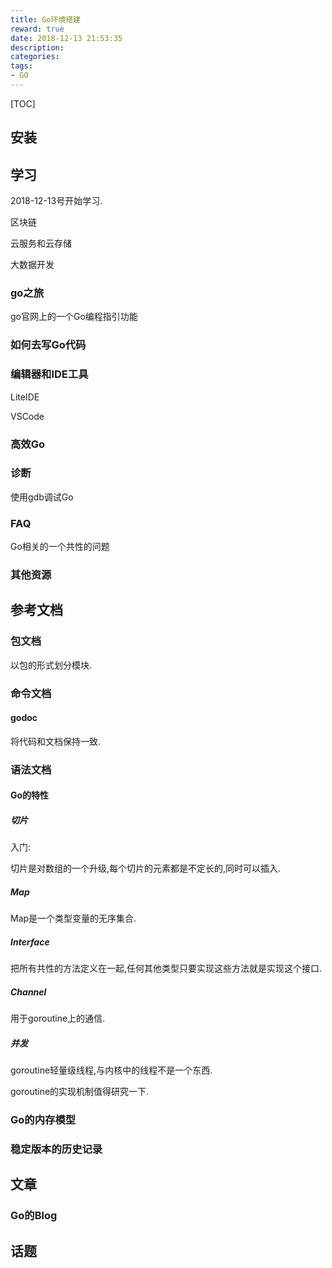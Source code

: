 ```yaml
---
title: Go环境搭建
reward: true
date: 2018-12-13 21:53:35
description:
categories:
tags:
- GO
---
```


[TOC]



## 安装

## 学习

2018-12-13号开始学习.

区块链

云服务和云存储

大数据开发

### go之旅

go官网上的一个Go编程指引功能

### 如何去写Go代码

### 编辑器和IDE工具

LiteIDE

VSCode

### 高效Go

### 诊断

使用gdb调试Go

### FAQ

Go相关的一个共性的问题

### 其他资源

## 参考文档

### 包文档

以包的形式划分模块.

### 命令文档

#### godoc

将代码和文档保持一致.

### 语法文档

#### Go的特性

##### 切片

入门:

切片是对数组的一个升级,每个切片的元素都是不定长的,同时可以插入.

##### Map

Map是一个类型变量的无序集合.

##### Interface

把所有共性的方法定义在一起,任何其他类型只要实现这些方法就是实现这个接口.

##### Channel

用于goroutine上的通信.

##### 并发

goroutine轻量级线程,与内核中的线程不是一个东西.

goroutine的实现机制值得研究一下.

### Go的内存模型

### 稳定版本的历史记录

## 文章

### Go的Blog

## 话题

